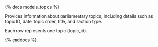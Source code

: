 {% docs models_topics %}

Provides information about parliamentary topics, including details such as topic ID, date, topic order, title, and section type.
 
Each row represents one topic (topic_id).

{% enddocs %}